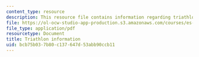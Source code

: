 ```yaml
---
content_type: resource
description: This resource file contains information regarding triathlon information.
file: https://ol-ocw-studio-app-production.s3.amazonaws.com/courses/es-010-chemistry-of-sports-spring-2013/bcb75b037b80c137647d53abb90ccb11_MITES_010S13_trathln_info.pdf
file_type: application/pdf
resourcetype: Document
title: Triathlon information
uid: bcb75b03-7b80-c137-647d-53abb90ccb11
---
```

